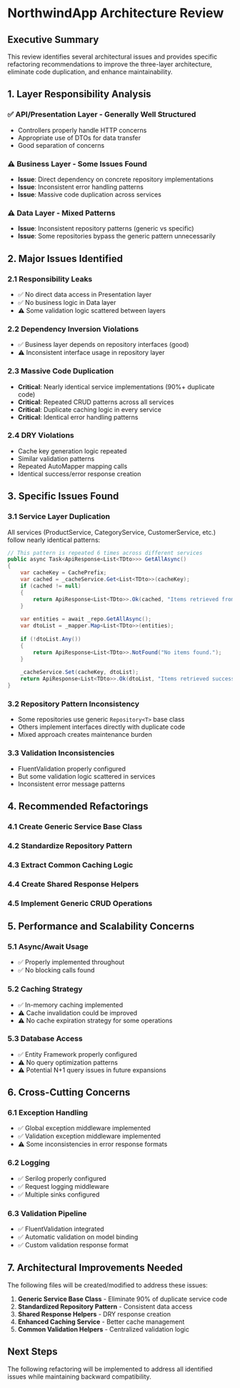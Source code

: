 # NorthwindApp Architecture Review

## Executive Summary

This review identifies several architectural issues and provides specific refactoring recommendations to improve the three-layer architecture, eliminate code duplication, and enhance maintainability.

## 1. Layer Responsibility Analysis

### ✅ **API/Presentation Layer** - Generally Well Structured
- Controllers properly handle HTTP concerns
- Appropriate use of DTOs for data transfer
- Good separation of concerns

### ⚠️ **Business Layer** - Some Issues Found
- **Issue**: Direct dependency on concrete repository implementations
- **Issue**: Inconsistent error handling patterns
- **Issue**: Massive code duplication across services

### ⚠️ **Data Layer** - Mixed Patterns
- **Issue**: Inconsistent repository patterns (generic vs specific)
- **Issue**: Some repositories bypass the generic pattern unnecessarily

## 2. Major Issues Identified

### 2.1 Responsibility Leaks
- ✅ No direct data access in Presentation layer
- ✅ No business logic in Data layer
- ⚠️ Some validation logic scattered between layers

### 2.2 Dependency Inversion Violations
- ✅ Business layer depends on repository interfaces (good)
- ⚠️ Inconsistent interface usage in repository layer

### 2.3 Massive Code Duplication
- **Critical**: Nearly identical service implementations (90%+ duplicate code)
- **Critical**: Repeated CRUD patterns across all services
- **Critical**: Duplicate caching logic in every service
- **Critical**: Identical error handling patterns

### 2.4 DRY Violations
- Cache key generation logic repeated
- Similar validation patterns
- Repeated AutoMapper mapping calls
- Identical success/error response creation

## 3. Specific Issues Found

### 3.1 Service Layer Duplication
All services (ProductService, CategoryService, CustomerService, etc.) follow nearly identical patterns:

```csharp
// This pattern is repeated 6 times across different services
public async Task<ApiResponse<List<TDto>>> GetAllAsync()
{
    var cacheKey = CachePrefix;
    var cached = _cacheService.Get<List<TDto>>(cacheKey);
    if (cached != null)
    {
        return ApiResponse<List<TDto>>.Ok(cached, "Items retrieved from cache.");
    }
    
    var entities = await _repo.GetAllAsync();
    var dtoList = _mapper.Map<List<TDto>>(entities);
    
    if (!dtoList.Any())
    {
        return ApiResponse<List<TDto>>.NotFound("No items found.");
    }
    
    _cacheService.Set(cacheKey, dtoList);
    return ApiResponse<List<TDto>>.Ok(dtoList, "Items retrieved successfully.");
}
```

### 3.2 Repository Pattern Inconsistency
- Some repositories use generic `Repository<T>` base class
- Others implement interfaces directly with duplicate code
- Mixed approach creates maintenance burden

### 3.3 Validation Inconsistencies
- FluentValidation properly configured
- But some validation logic scattered in services
- Inconsistent error message patterns

## 4. Recommended Refactorings

### 4.1 Create Generic Service Base Class
### 4.2 Standardize Repository Pattern
### 4.3 Extract Common Caching Logic
### 4.4 Create Shared Response Helpers
### 4.5 Implement Generic CRUD Operations

## 5. Performance and Scalability Concerns

### 5.1 Async/Await Usage
- ✅ Properly implemented throughout
- ✅ No blocking calls found

### 5.2 Caching Strategy
- ✅ In-memory caching implemented
- ⚠️ Cache invalidation could be improved
- ⚠️ No cache expiration strategy for some operations

### 5.3 Database Access
- ✅ Entity Framework properly configured
- ⚠️ No query optimization patterns
- ⚠️ Potential N+1 query issues in future expansions

## 6. Cross-Cutting Concerns

### 6.1 Exception Handling
- ✅ Global exception middleware implemented
- ✅ Validation exception middleware implemented
- ⚠️ Some inconsistencies in error response formats

### 6.2 Logging
- ✅ Serilog properly configured
- ✅ Request logging middleware
- ✅ Multiple sinks configured

### 6.3 Validation Pipeline
- ✅ FluentValidation integrated
- ✅ Automatic validation on model binding
- ✅ Custom validation response format

## 7. Architectural Improvements Needed

The following files will be created/modified to address these issues:

1. **Generic Service Base Class** - Eliminate 90% of duplicate service code
2. **Standardized Repository Pattern** - Consistent data access
3. **Shared Response Helpers** - DRY response creation
4. **Enhanced Caching Service** - Better cache management
5. **Common Validation Helpers** - Centralized validation logic

## Next Steps

The following refactoring will be implemented to address all identified issues while maintaining backward compatibility.